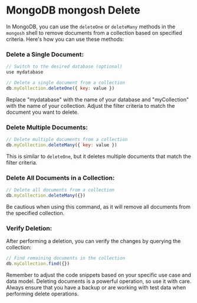 # MongoDB mongosh Delete

In MongoDB, you can use the `deleteOne` or `deleteMany` methods in the `mongosh` shell to remove documents from a collection based on specified criteria. Here's how you can use these methods:

### Delete a Single Document:

```javascript
// Switch to the desired database (optional)
use mydatabase

// Delete a single document from a collection
db.myCollection.deleteOne({ key: value })
```

Replace "mydatabase" with the name of your database and "myCollection" with the name of your collection. Adjust the filter criteria to match the document you want to delete.

### Delete Multiple Documents:

```javascript
// Delete multiple documents from a collection
db.myCollection.deleteMany({ key: value })
```

This is similar to `deleteOne`, but it deletes multiple documents that match the filter criteria.

### Delete All Documents in a Collection:

```javascript
// Delete all documents from a collection
db.myCollection.deleteMany({})
```

Be cautious when using this command, as it will remove all documents from the specified collection.

### Verify Deletion:

After performing a deletion, you can verify the changes by querying the collection:

```javascript
// Find remaining documents in the collection
db.myCollection.find({})
```

Remember to adjust the code snippets based on your specific use case and data model. Deleting documents is a powerful operation, so use it with care. Always ensure that you have a backup or are working with test data when performing delete operations.
